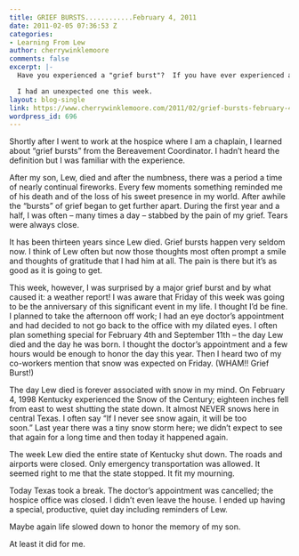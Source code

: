 ```yaml
---
title: GRIEF BURSTS............February 4, 2011
date: 2011-02-05 07:36:53 Z
categories:
- Learning From Lew
author: cherrywinklemoore
comments: false
excerpt: |-
  Have you experienced a "grief burst"?  If you have ever experienced a significant loss, you probably have.

  I had an unexpected one this week.
layout: blog-single
link: https://www.cherrywinklemoore.com/2011/02/grief-bursts-february-4-2011/
wordpress_id: 696
---
```


Shortly after I went to work at the hospice where I am a chaplain, I learned about “grief bursts” from the Bereavement Coordinator. I hadn’t heard the definition but I was familiar with the experience.

After my son, Lew, died and after the numbness, there was a period a time of nearly continual fireworks. Every few moments something reminded me of his death and of the loss of his sweet presence in my world. After awhile the “bursts” of grief began to get further apart. During the first year and a half, I was often – many times a day – stabbed by the pain of my grief. Tears were always close.

It has been thirteen years since Lew died. Grief bursts happen very seldom now. I think of Lew often but now those thoughts most often prompt a smile and thoughts of gratitude that I had him at all. The pain is there but it’s as good as it is going to get.

This week, however, I was surprised by a major grief burst and by what caused it: a weather report! I was aware that Friday of this week was going to be the anniversary of this significant event in my life. I thought I’d be fine. I planned to take the afternoon off work; I had an eye doctor’s appointment and had decided to not go back to the office with my dilated eyes. I often plan something special for February 4th and September 11th – the day Lew died and the day he was born. I thought the doctor’s appointment and a few hours would be enough to honor the day this year. Then I heard two of my co-workers mention that snow was expected on Friday. (WHAM!! Grief Burst!)

The day Lew died is forever associated with snow in my mind. On February 4, 1998 Kentucky experienced the Snow of the Century; eighteen inches fell from east to west shutting the state down. It almost NEVER snows here in central Texas. I often say “If I never see snow again, it will be too soon.” Last year there was a tiny snow storm here; we didn’t expect to see that again for a long time and then today it happened again.

The week Lew died the entire state of Kentucky shut down. The roads and airports were closed. Only emergency transportation was allowed. It seemed right to me that the state stopped. It fit my mourning.

Today Texas took a break. The doctor’s appointment was cancelled; the hospice office was closed. I didn’t even leave the house. I ended up having a special, productive, quiet day including reminders of Lew.

Maybe again life slowed down to honor the memory of my son.

At least it did for me.
